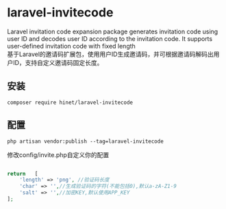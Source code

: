 # laravel-invitecode
Laravel invitation code expansion package generates invitation code using user ID and decodes user ID according to the invitation code. It supports user-defined invitation code with fixed length  
基于Laravel的邀请码扩展包，使用用户ID生成邀请码，并可根据邀请码解码出用户ID，支持自定义邀请码固定长度。

## 安装

```
composer require hinet/laravel-invitecode
```

## 配置

```
php artisan vendor:publish --tag=laravel-invitecode
```

修改config/invite.php自定义你的配置  
```php

return   [
    'length' => 'png', //验证码长度
    'char' => '',//生成验证码的字符(不能包括0),默认a-zA-Z1-9
    'salt' => '',//加密KEY,默认使用APP_KEY
];
```

